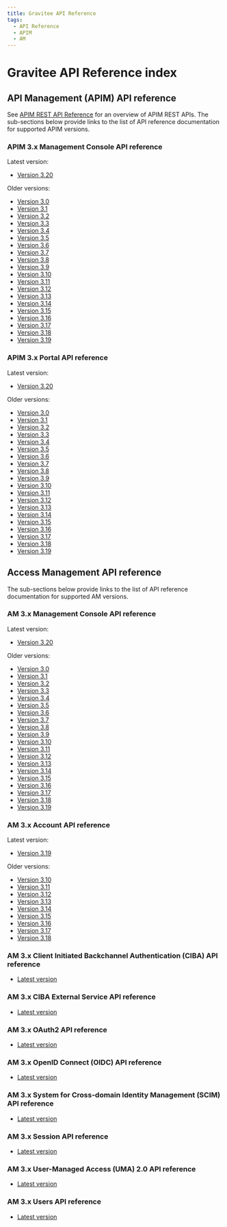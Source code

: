 ```yaml
---
title: Gravitee API Reference
tags:
  - API Reference
  - APIM
  - AM
---
```


# Gravitee API Reference index

## API Management (APIM) API reference

See [APIM REST API Reference](apim/api-reference/apim-rest-api-reference-index.md) for an overview of APIM REST APIs. The sub-sections below provide links to the list of API reference documentation for supported APIM versions.

### APIM 3.x Management Console API reference

Latest version:

* [Version 3.20](/api-ref/apim/3.x/management-api/3.20/)

Older versions:

* [Version 3.0](/api-ref/apim/3.x/management-api/3.0/)
* [Version 3.1](/api-ref/apim/3.x/management-api/3.1/)
* [Version 3.2](/api-ref/apim/3.x/management-api/3.2/)
* [Version 3.3](/api-ref/apim/3.x/management-api/3.3/)
* [Version 3.4](/api-ref/apim/3.x/management-api/3.4/)
* [Version 3.5](/api-ref/apim/3.x/management-api/3.5/)
* [Version 3.6](/api-ref/apim/3.x/management-api/3.6/)
* [Version 3.7](/api-ref/apim/3.x/management-api/3.7/)
* [Version 3.8](/api-ref/apim/3.x/management-api/3.8/)
* [Version 3.9](/api-ref/apim/3.x/management-api/3.9/)
* [Version 3.10](/api-ref/apim/3.x/management-api/3.10/)
* [Version 3.11](/api-ref/apim/3.x/management-api/3.11/)
* [Version 3.12](/api-ref/apim/3.x/management-api/3.12/)
* [Version 3.13](/api-ref/apim/3.x/management-api/3.13/)
* [Version 3.14](/api-ref/apim/3.x/management-api/3.14/)
* [Version 3.15](/api-ref/apim/3.x/management-api/3.15/)
* [Version 3.16](/api-ref/apim/3.x/management-api/3.16/)
* [Version 3.17](/api-ref/apim/3.x/management-api/3.17/)
* [Version 3.18](/api-ref/apim/3.x/management-api/3.18/)
* [Version 3.19](/api-ref/apim/3.x/management-api/3.19/)

### APIM 3.x Portal API reference

Latest version:

* [Version 3.20](/api-ref/apim/3.x/portal-api/3.20/)

Older versions:

* [Version 3.0](/api-ref/apim/3.x/portal-api/3.0/)
* [Version 3.1](/api-ref/apim/3.x/portal-api/3.1/)
* [Version 3.2](/api-ref/apim/3.x/portal-api/3.2/)
* [Version 3.3](/api-ref/apim/3.x/portal-api/3.3/)
* [Version 3.4](/api-ref/apim/3.x/portal-api/3.4/)
* [Version 3.5](/api-ref/apim/3.x/portal-api/3.5/)
* [Version 3.6](/api-ref/apim/3.x/portal-api/3.6/)
* [Version 3.7](/api-ref/apim/3.x/portal-api/3.7/)
* [Version 3.8](/api-ref/apim/3.x/portal-api/3.8/)
* [Version 3.9](/api-ref/apim/3.x/portal-api/3.9/)
* [Version 3.10](/api-ref/apim/3.x/portal-api/3.10/)
* [Version 3.11](/api-ref/apim/3.x/portal-api/3.11/)
* [Version 3.12](/api-ref/apim/3.x/portal-api/3.12/)
* [Version 3.13](/api-ref/apim/3.x/portal-api/3.13/)
* [Version 3.14](/api-ref/apim/3.x/portal-api/3.14/)
* [Version 3.15](/api-ref/apim/3.x/portal-api/3.15/)
* [Version 3.16](/api-ref/apim/3.x/portal-api/3.16/)
* [Version 3.17](/api-ref/apim/3.x/portal-api/3.17/)
* [Version 3.18](/api-ref/apim/3.x/portal-api/3.18/)
* [Version 3.19](/api-ref/apim/3.x/portal-api/3.19/)

## Access Management API reference

The sub-sections below provide links to the list of API reference documentation for supported AM versions.

### AM 3.x Management Console API reference

Latest version:

* [Version 3.20](/api-ref/am/3.x/management-api/3.20/)

Older versions:

* [Version 3.0](/api-ref/am/3.x/management-api/3.0/)
* [Version 3.1](/api-ref/am/3.x/management-api/3.1/)
* [Version 3.2](/api-ref/am/3.x/management-api/3.2/)
* [Version 3.3](/api-ref/am/3.x/management-api/3.3/)
* [Version 3.4](/api-ref/am/3.x/management-api/3.4/)
* [Version 3.5](/api-ref/am/3.x/management-api/3.5/)
* [Version 3.6](/api-ref/am/3.x/management-api/3.6/)
* [Version 3.7](/api-ref/am/3.x/management-api/3.7/)
* [Version 3.8](/api-ref/am/3.x/management-api/3.8/)
* [Version 3.9](/api-ref/am/3.x/management-api/3.9/)
* [Version 3.10](/api-ref/am/3.x/management-api/3.10/)
* [Version 3.11](/api-ref/am/3.x/management-api/3.11/)
* [Version 3.12](/api-ref/am/3.x/management-api/3.12/)
* [Version 3.13](/api-ref/am/3.x/management-api/3.13/)
* [Version 3.14](/api-ref/am/3.x/management-api/3.14/)
* [Version 3.15](/api-ref/am/3.x/management-api/3.15/)
* [Version 3.16](/api-ref/am/3.x/management-api/3.16/)
* [Version 3.17](/api-ref/am/3.x/management-api/3.17/)
* [Version 3.18](/api-ref/am/3.x/management-api/3.18/)
* [Version 3.19](/api-ref/am/3.x/management-api/3.19/)

### AM 3.x Account API reference

Latest version:

* [Version 3.19](/api-ref/am/3.x/account/3.19/)

Older versions:

* [Version 3.10](/api-ref/am/3.x/account/3.10/)
* [Version 3.11](/api-ref/am/3.x/account/3.11/)
* [Version 3.12](/api-ref/am/3.x/account/3.12/)
* [Version 3.13](/api-ref/am/3.x/account/3.13/)
* [Version 3.14](/api-ref/am/3.x/account/3.14/)
* [Version 3.15](/api-ref/am/3.x/account/3.15/)
* [Version 3.16](/api-ref/am/3.x/account/3.16/)
* [Version 3.17](/api-ref/am/3.x/account/3.17/)
* [Version 3.18](/api-ref/am/3.x/account/3.18/)

### AM 3.x Client Initiated Backchannel Authentication (CIBA) API reference

* [Latest version](/api-ref/am/3.x/ciba/)

### AM 3.x CIBA External Service API reference

* [Latest version](/api-ref/am/3.x/ciba-external-service/)

### AM 3.x OAuth2 API reference

* [Latest version](/api-ref/am/3.x/oauth2/)

### AM 3.x OpenID Connect (OIDC) API reference

* [Latest version](/api-ref/am/3.x/oidc/)

### AM 3.x System for Cross-domain Identity Management (SCIM) API reference

* [Latest version](/api-ref/am/3.x/scim/)

### AM 3.x Session API reference

* [Latest version](/api-ref/am/3.x/session/)

### AM 3.x User-Managed Access (UMA) 2.0 API reference

* [Latest version](/api-ref/am/3.x/uma2/)

### AM 3.x Users API reference

* [Latest version](/api-ref/am/3.x/users/)
